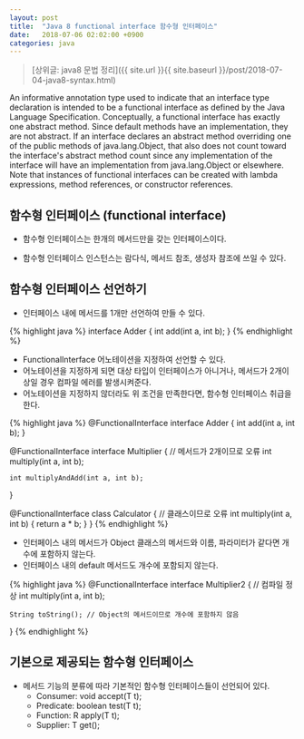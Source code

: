 ```yaml
---
layout: post
title:  "Java 8 functional interface 함수형 인터페이스"
date:   2018-07-06 02:02:00 +0900
categories: java
---
```


> [상위글: java8 문법 정리]({{ site.url }}{{ site.baseurl }}/post/2018-07-04-java8-syntax.html)

An informative annotation type used to indicate that an interface type declaration is intended to be a functional interface as defined by the Java Language Specification. Conceptually, a functional interface has exactly one abstract method. Since default methods have an implementation, they are not abstract. If an interface declares an abstract method overriding one of the public methods of java.lang.Object, that also does not count toward the interface's abstract method count since any implementation of the interface will have an implementation from java.lang.Object or elsewhere. 
Note that instances of functional interfaces can be created with lambda expressions, method references, or constructor references. 


## 함수형 인터페이스 (functional interface)

* 함수형 인터페이스는 한개의 메서드만을 갖는 인터페이스이다.

* 함수형 인터페이스 인스턴스는 람다식, 메서드 참조, 생성자 참조에 쓰일 수 있다.

## 함수형 인터페이스 선언하기

* 인터페이스 내에 메서드를 1개만 선언하여 만들 수 있다.

{% highlight java %}
interface Adder {
    int add(int a, int b);
}
{% endhighlight %}

* FunctionalInterface 어노테이션을 지정하여 선언할 수 있다.
* 어노테이션을 지정하게 되면 대상 타입이 인터페이스가 아니거나, 메서드가 2개이상일 경우 컴파일 에러를 발생시켜준다.
* 어노테이션을 지정하지 않더라도 위 조건을 만족한다면, 함수형 인터페이스 취급을 한다.

{% highlight java %}
@FunctionalInterface
interface Adder {
    int add(int a, int b);
}

@FunctionalInterface
interface Multiplier { // 메서드가 2개이므로 오류
    int multiply(int a, int b);

    int multiplyAndAdd(int a, int b);
}

@FunctionalInterface
class Calculator { // 클래스이므로 오류
    int multiply(int a, int b) {
        return a * b;
    }
}
{% endhighlight %}

* 인터페이스 내의 메서드가 Object 클래스의 메서드와 이름, 파라미터가 같다면 개수에 포함하지 않는다.
* 인터페이스 내의 default 메서드도 개수에 포함되지 않는다.

{% highlight java %}
@FunctionalInterface
interface Multiplier2 { // 컴파일 정상
    int multiply(int a, int b);

    String toString(); // Object의 메서드이므로 개수에 포함하지 않음
}
{% endhighlight %}

## 기본으로 제공되는 함수형 인터페이스

* 메서드 기능의 분류에 따라 기본적인 함수형 인터페이스들이 선언되어 있다.
  * Consumer: void accept(T t);
  * Predicate: boolean test(T t);
  * Function: R apply(T t);
  * Supplier: T get();
